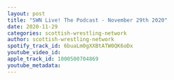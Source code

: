 ```yaml
---
layout: post
title: "SWN Live! The Podcast - November 29th 2020"
date: 2020-11-29
categories: scottish-wrestling-network
author: scottish-wrestling-network
spotify_track_id: 6buaLm0gXXBtATW0QK6oDx
youtube_video_id: 
apple_track_id: 1000500704869
youtube_metadata: 
---
```

